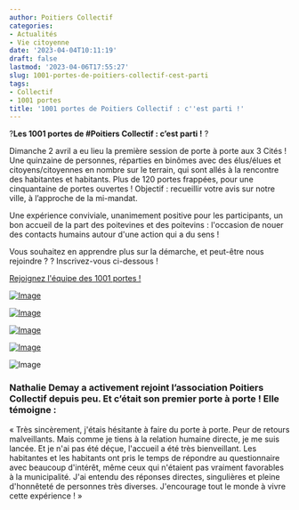 ```yaml
---
author: Poitiers Collectif
categories:
- Actualités
- Vie citoyenne
date: '2023-04-04T10:11:19'
draft: false
lastmod: '2023-04-06T17:55:27'
slug: 1001-portes-de-poitiers-collectif-cest-parti
tags:
- Collectif
- 1001 portes
title: '1001 portes de Poitiers Collectif : c''est parti !'
---
```


?**Les 1001 portes de #Poitiers Collectif : c’est parti !** ?

Dimanche 2 avril a eu lieu la première session de porte à porte aux 3 Cités ! Une quinzaine de personnes, réparties en binômes avec des élus/élues et citoyens/citoyennes en nombre sur le terrain, qui sont allés à la rencontre des habitantes et habitants. Plus de 120 portes frappées, pour une cinquantaine de portes ouvertes ! Objectif : recueillir votre avis sur notre ville, à l’approche de la mi-mandat.

Une expérience conviviale, unanimement positive pour les participants, un bon accueil de la part des poitevines et des poitevins : l'occasion de nouer des contacts humains autour d'une action qui a du sens !

Vous souhaitez en apprendre plus sur la démarche, et peut-être nous rejoindre ? ? Inscrivez-vous ci-dessous !

[ Rejoignez l'équipe des 1001 portes ! ](https://docs.google.com/forms/d/e/1FAIpQLScpR4lOXBZ5TiCBLMC_QxvbRjHpwlF7nvY0QADHewNn8a4qfQ/viewform?usp=sf_link)

[![Image](/images/2025/1001-portes-de-poitiers-collectif-cest-parti/PaP1-300x225.jpg)](https://poitierscollectif.fr/wp-content/uploads/2023/04/PaP1.jpg)

[![Image](/images/2025/1001-portes-de-poitiers-collectif-cest-parti/PaP2-300x225.jpg)](https://poitierscollectif.fr/wp-content/uploads/2023/04/PaP2.jpg)

[![Image](/images/2025/1001-portes-de-poitiers-collectif-cest-parti/PaP3-300x225.jpg)](https://poitierscollectif.fr/wp-content/uploads/2023/04/PaP3.jpg)

[![Image](/images/2025/1001-portes-de-poitiers-collectif-cest-parti/PaP4-225x300.jpg)](https://poitierscollectif.fr/wp-content/uploads/2023/04/PaP4.jpg)
  
![Image](/images/2025/1001-portes-de-poitiers-collectif-cest-parti/PaP5.jpg)

### Nathalie Demay a activement rejoint l’association Poitiers Collectif depuis peu. Et c’était son premier porte à porte ! Elle témoigne :

« Très sincèrement, j'étais hésitante à faire du porte à porte. Peur de retours malveillants. Mais comme je tiens à la relation humaine directe, je me suis lancée. Et je n'ai pas été déçue, l'accueil a été très bienveillant. Les habitantes et les habitants ont pris le temps de répondre au questionnaire avec beaucoup d'intérêt, même ceux qui n'étaient pas vraiment favorables à la municipalité. J'ai entendu des réponses directes, singulières et pleine d'honnêteté de personnes très diverses. J'encourage tout le monde à vivre cette expérience ! »

